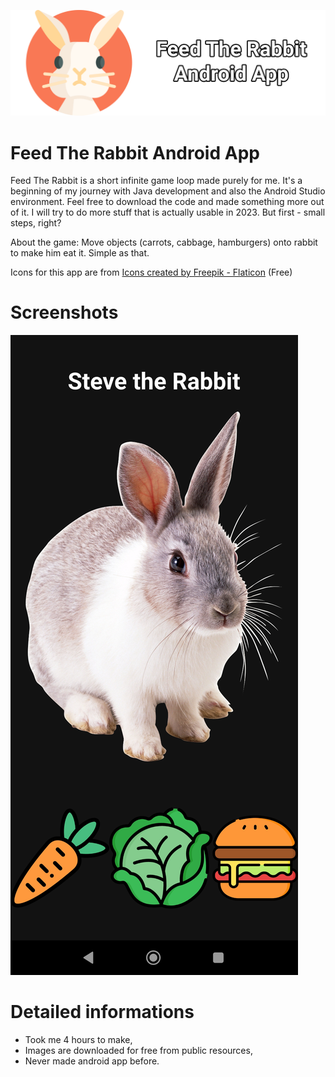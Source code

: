 ![banner](https://github.com/engdave/java-feed-rabbit/blob/main/images/banner.png)
# Feed The Rabbit Android App

Feed The Rabbit is a short infinite game loop made purely for me. It's a beginning of my journey with Java development and also the Android Studio environment. Feel free to download the code and made something more out of it. I will try to do more stuff that is actually usable in 2023. But first - small steps, right?

About the game: Move objects (carrots, cabbage, hamburgers) onto rabbit to make him eat it. Simple as that.

Icons for this app are from <a href="https://www.flaticon.com/free-icons/carrot" title="carrot icons">Icons created by Freepik - Flaticon</a> (Free)

# Screenshots

![Feed the Rabbit](https://github.com/engdave/java-feed-rabbit/blob/main/images/rabbit_game.png)

# Detailed informations

- Took me 4 hours to make,
- Images are downloaded for free from public resources,
- Never made android app before.


